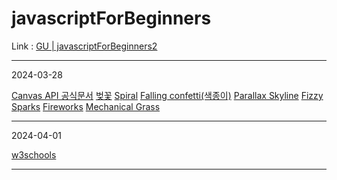 # javascriptForBeginners

Link : [GU | javascriptForBeginners2](https://ioabcoi.github.io/fedev/javascriptForBeginners2/ "javascriptForBeginners2")

---------------------------
2024-03-28

[Canvas API 공식문서](https://developer.mozilla.org/en-US/docs/Web/API/Canvas_API "link")
[벚꽃](https://codepen.io/at80/pen/kyOdeK "link")
[Spiral](https://codepen.io/hakimel/pen/QdWpRv "link")
[Falling confetti(색종이)](https://codepen.io/linrock/pen/nMadjQ "link")
[Parallax Skyline](https://codepen.io/jackrugile/pen/nmexZj "link")
[Fizzy Sparks](https://codepen.io/waisbren89/pen/gwvVpP "link")
[Fireworks](https://codepen.io/juliangarnier/pen/gmOwJX "link")
[Mechanical Grass](https://codepen.io/tholman/pen/DvYNNV "link")

---------------------------
2024-04-01

[w3schools](https://www.w3schools.com/tags/ref_canvas.asp "link")

---------------------------
